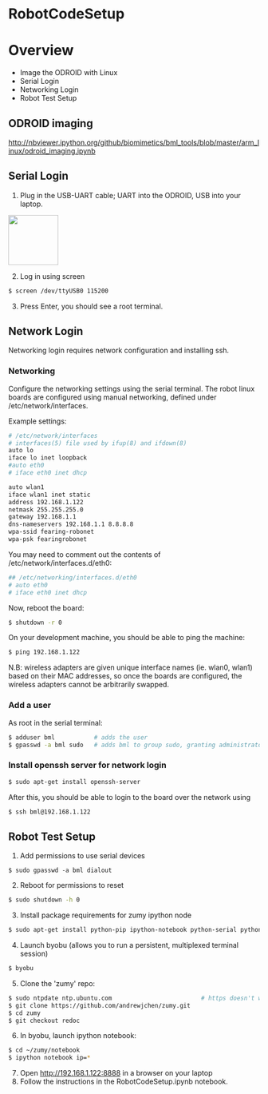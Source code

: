 RobotCodeSetup
==============

# Overview
* Image the ODROID with Linux
* Serial Login
* Networking Login
* Robot Test Setup


## ODROID imaging
http://nbviewer.ipython.org/github/biomimetics/bml_tools/blob/master/arm_linux/odroid_imaging.ipynb

## Serial Login
1. Plug in the USB-UART cable; UART into the ODROID, USB into your laptop.
  <img src="http://dn.odroid.com/homebackup/201206301837550501.jpg" height="100" width="100">

2. Log in using screen  
  ```sh
  $ screen /dev/ttyUSB0 115200
  ```
3. Press Enter, you should see a root terminal.


## Network Login
Networking login requires network configuration and installing ssh.

### Networking

Configure the networking settings using the serial terminal.
The robot linux boards are configured using manual networking, defined under /etc/network/interfaces.

Example settings:

```sh
# /etc/network/interfaces
# interfaces(5) file used by ifup(8) and ifdown(8)
auto lo
iface lo inet loopback
#auto eth0
# iface eth0 inet dhcp

auto wlan1
iface wlan1 inet static
address 192.168.1.122
netmask 255.255.255.0
gateway 192.168.1.1
dns-nameservers 192.168.1.1 8.8.8.8
wpa-ssid fearing-robonet
wpa-psk fearingrobonet
```

You may need to comment out the contents of /etc/network/interfaces.d/eth0:

```sh
## /etc/networking/interfaces.d/eth0
# auto eth0
# iface eth0 inet dhcp
```

Now, reboot the board:
```sh
$ shutdown -r 0
```

On your development machine, you should be able to ping the machine:
```sh
$ ping 192.168.1.122
```

N.B: wireless adapters are given unique interface names (ie. wlan0, wlan1) based on their MAC addresses, so once the boards are configured, the wireless adapters cannot be arbitrarily swapped.

### Add a user
As root in the serial terminal:
```sh
$ adduser bml           # adds the user
$ gpasswd -a bml sudo   # adds bml to group sudo, granting administrator privledges
```

### Install openssh server for network login

```sh
$ sudo apt-get install openssh-server
```
After this, you should be able to login to the board over the network using

```sh
$ ssh bml@192.168.1.122
```

## Robot Test Setup
1. Add permissions to use serial devices
  ```ssh
  $ sudo gpasswd -a bml dialout
  ```

2. Reboot for permissions to reset
  ```sh
  $ sudo shutdown -h 0
  ```

3. Install package requirements for zumy ipython node
  ```sh
  $ sudo apt-get install python-pip ipython-notebook python-serial python-numpy python-scipy byobu git
  ```

4. Launch byobu (allows you to run a persistent, multiplexed terminal session)
  ```sh
  $ byobu
  ```

5. Clone the 'zumy' repo:
  ```sh
  $ sudo ntpdate ntp.ubuntu.com                         # https doesn't work if the time isn't synced.
  $ git clone https://github.com/andrewjchen/zumy.git
  $ cd zumy
  $ git checkout redoc
  ```

6. In byobu, launch ipython notebook:
  ```sh
  $ cd ~/zumy/notebook
  $ ipython notebook ip=*
  ```

7. Open http://192.168.1.122:8888 in a browser on your laptop
8. Follow the instructions in the RobotCodeSetup.ipynb notebook.
 

